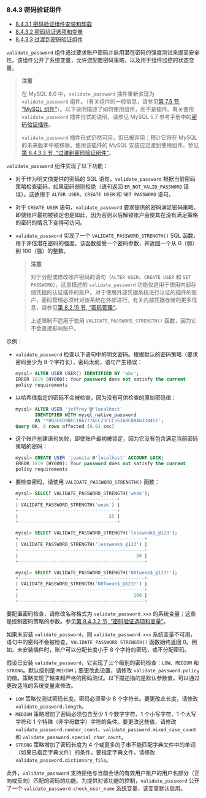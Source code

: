 ### 8.4.3 密码验证组件

- [8.4.3.1 密码验证组件安装和卸载](./08.04.03.01.密码验证组件安装和卸载.md)
- [8.4.3.2 密码验证选项和变量](./08.04.03.02.密码验证选项和变量.md)
- [8.4.3.3 过渡到密码验证组件](./08.04.03.03.过渡到密码验证组件.md)

`validate_password` 组件通过要求账户密码并启用潜在密码的强度测试来提高安全性。该组件公开了系统变量，允许您配置密码策略，以及用于组件监控的状态变量。

> **注意**
>
> 在 MySQL 8.0 中，`validate_password` 插件重新实现为 `validate_password` 组件。（有关组件的一般信息，请参见[第 7.5 节, “MySQL 组件”](#section-7-5)）。以下说明描述了如何使用组件，而不是插件。有关使用 `validate_password` 插件形式的说明，请参见 MySQL 5.7 参考手册中的[密码验证插件](https://dev.mysql.com/doc/refman/5.7/en/validate-password-plugin.html)。
>
> `validate_password` 插件形式仍然可用，但已被弃用；预计它将在 MySQL 的未来版本中被移除。使用该插件的 MySQL 安装应过渡到使用组件。参见[第 8.4.3.3 节, “过渡到密码验证组件”](#8-4-3-3)。

`validate_password` 组件实现了以下功能：

- 对于作为明文值提供的密码的 SQL 语句，`validate_password` 根据当前密码策略检查密码，如果密码弱则拒绝（语句返回 `ER_NOT_VALID_PASSWORD` 错误）。这适用于 `ALTER USER`、`CREATE USER` 和 `SET PASSWORD` 语句。
- 对于 `CREATE USER` 语句，`validate_password` 要求提供的密码满足密码策略。即使账户最初被锁定也是如此，因为否则以后解锁账户会使其在没有满足策略的密码的情况下变得可访问。
- `validate_password` 实现了一个 `VALIDATE_PASSWORD_STRENGTH()` SQL 函数，用于评估潜在密码的强度。该函数接受一个密码参数，并返回一个从 0（弱）到 100（强）的整数。

  > **注意**
  > 
  > 对于分配或修改账户密码的语句（`ALTER USER`、`CREATE USER` 和 `SET PASSWORD`），这里描述的 `validate_password` 功能仅适用于使用内部存储凭据的认证插件的账户。对于使用外部凭据系统进行认证的插件的账户，密码管理必须针对该系统在外部进行。有关内部凭据存储的更多信息，请参见[第 8.2.15 节, “密码管理”](#section-8-2-15)。
  >
  > 上述限制不适用于使用 `VALIDATE_PASSWORD_STRENGTH()` 函数，因为它不会直接影响账户。

示例：

- `validate_password` 检查以下语句中的明文密码。根据默认的密码策略（要求密码至少为 8 个字符长），密码太弱，语句产生错误：

  ```sql
  mysql> ALTER USER USER() IDENTIFIED BY 'abc';
  ERROR 1819 (HY000): Your password does not satisfy the current
  policy requirements
  ```

- 以哈希值指定的密码不会被检查，因为没有可供检查的原始密码值：

  ```sql
  mysql> ALTER USER 'jeffrey'@'localhost'
         IDENTIFIED WITH mysql_native_password
         AS '*0D3CED9BEC10A777AEC23CCC353A8C08A633045E';
  Query OK, 0 rows affected (0.01 sec)
  ```

- 这个账户创建语句失败，即使账户最初被锁定，因为它没有包含满足当前密码策略的密码：

  ```sql
  mysql> CREATE USER 'juanita'@'localhost' ACCOUNT LOCK;
  ERROR 1819 (HY000): Your password does not satisfy the current
  policy requirements
  ```

- 要检查密码，请使用 `VALIDATE_PASSWORD_STRENGTH()` 函数：

  ```sql
  mysql> SELECT VALIDATE_PASSWORD_STRENGTH('weak');
  +------------------------------------+
  | VALIDATE_PASSWORD_STRENGTH('weak') |
  +------------------------------------+
  |                                 25 |
  +------------------------------------+
  
  mysql> SELECT VALIDATE_PASSWORD_STRENGTH('lessweak$_@123');
  +----------------------------------------------+
  | VALIDATE_PASSWORD_STRENGTH('lessweak$_@123') |
  +----------------------------------------------+
  |                                           50 |
  +----------------------------------------------+
  
  mysql> SELECT VALIDATE_PASSWORD_STRENGTH('N0Tweak$_@123!');
  +----------------------------------------------+
  | VALIDATE_PASSWORD_STRENGTH('N0Tweak$_@123!') |
  +----------------------------------------------+
  |                                          100 |
  +----------------------------------------------+
  ```

要配置密码检查，请修改名称格式为 `validate_password.xxx` 的系统变量；这些是控制密码策略的参数。参见[第 8.4.3.2 节, “密码验证选项和变量”](#8-4-3-2)。

如果未安装 `validate_password`，则 `validate_password.xxx` 系统变量不可用，语句中的密码不会被检查，`VALIDATE_PASSWORD_STRENGTH()` 函数始终返回 0。例如，未安装插件时，账户可以分配长度小于 8 个字符的密码，或不分配密码。

假设已安装 `validate_password`，它实现了三个级别的密码检查：`LOW`、`MEDIUM` 和 `STRONG`。默认级别是 `MEDIUM`；要更改此设置，请修改 `validate_password.policy` 的值。策略实现了越来越严格的密码测试。以下描述指的是默认参数值，可以通过更改适当的系统变量来修改。

- `LOW` 策略仅测试密码长度。密码必须至少 8 个字符长。要更改此长度，请修改 `validate_password.length`。
- `MEDIUM` 策略增加了密码必须包含至少 1 个数字字符、1 个小写字符、1 个大写字符和 1 个特殊（非字母数字）字符的条件。要更改这些值，请修改 `validate_password.number_count`、`validate_password.mixed_case_count` 和 `validate_password.special_char_count`。
- `STRONG` 策略增加了密码长度为 4 个或更多的子串不能匹配字典文件中的单词（如果已指定字典文件）的条件。要指定字典文件，请修改 `validate_password.dictionary_file`。

此外，`validate_password` 支持拒绝与当前会话的有效用户账户的用户名部分（正向或反向）匹配的密码的功能。为提供对该功能的控制，`validate_password` 公开了一个 `validate_password.check_user_name` 系统变量，该变量默认启用。